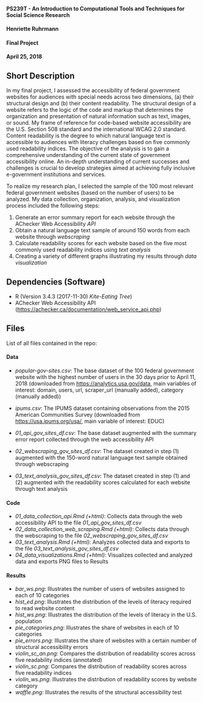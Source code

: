 #### PS239T - An Introduction to Computational Tools and Techniques for Social Science Research
#### Henriette Ruhrmann
#### Final Project
#### April 25, 2018

## Short Description

In my final project, I assessed the accessibility of federal government websites for audiences with special needs across two dimensions, (a) their structural design and (b) their content readability. The structural design of a website refers to the logic of the code and markup that determines the organization and presentation of natural information such as text, images, or sound. My frame of reference for code-based website accessibility are the U.S. Section 508 standard and the international WCAG 2.0 standard. Content readability is the degree to which natural language text is accessible to audiences with literacy challenges based on five commonly used readability indices. The objective of the analysis is to gain a comprehensive understanding of the current state of government accessibility online. An in-depth understanding of current successes and challenges is crucial to develop strategies aimed at achieving fully inclusive e-government institutions and services.

To realize my research plan, I selected the sample of the 100 most relevant federal government websites (based on the number of users) to be analyzed. My data collection, organization, analysis, and visualization process included the following steps:

1. Generate an error summary report for each website through the AChecker Web Accessibility _API_
2. Obtain a natural language text sample of around 150 words from each website through _webscraping_
3. Calculate readability scores for each website based on the five most commonly used readability indices using _text analysis_
5. Creating a variety of different graphs illustrating my results through _data visualization_


## Dependencies (Software)

* R                               (Version 3.4.3 (2017-11-30) _Kite-Eating Tree_)
* AChecker Web Accessibility API (https://achecker.ca/documentation/web_service_api.php)


## Files
List of all files contained in the repo:


#### Data
* _popular-gov-sites.csv_: The base dataset of the 100 federal government website with the highest number of users in the 30 days prior to April 11, 2018 (downloaded from https://analytics.usa.gov/data, main variables of interest: domain, users, url, scraper_url (manually added), category (manually added))

* _ipums.csv_: The IPUMS dataset containing observations from the 2015 American Communities Survey (downloaded from https://usa.ipums.org/usa/, main variable of interest: EDUC)

* _01_api_gov_sites_df.csv_: The base dataset augmented with the summary error report collected through the web accessibility API

* _02_webscraping_gov_sites_df.csv_: The dataset created in step (1) augmented with the 150-word natural language text sample obtained through webscraping

* _03_text_analysis_gov_sites_df.csv_: The dataset created in step (1) and (2) augmented with the readability scores calculated for each website through text analysis


#### Code
* _01_data_collection_api.Rmd (+html)_: Collects data through the web accessibility API to the file _01_api_gov_sites_df.csv_
* _02_data_collection_web_scraping.Rmd (+html)_: Collects data through the webscraping to the file _02_webscraping_gov_sites_df.csv_
* _03_text_analysis.Rmd (+html)_: Analyzes collected data and exports to the file _03_text_analysis_gov_sites_df.csv_
* _04_data_visualizations.Rmd (+html)_: Visualizes collected and analyzed data and exports PNG files to Results


#### Results
* _bar_ws.png_: Illustrates the number of users of websites assigned to each of 10 categories
* _hist_ed.png_: Illustrates the distribution of the levels of literacy required to read website content
* _hist_ws.png_: Illustrates the distribution of the levels of literacy in the U.S. population
* _pie_categories.png_: Illustrates the share of websites in each of 10 categories
* _pie_errors.png_: Illustrates the share of websites with a certain number of structural accessibility errors
* _violin_sc_an.png_: Compares the distribution of readability scores across five readability indices (annotated)
* _violin_sc.png_: Compares the distribution of readability scores across five readability indices
* _violin_ws.png_: Illustrates the distribution of readability scores by website category
* _waffle.png_: Illustrates the results of the structural accessibility test

